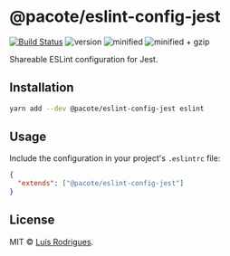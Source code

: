 # @pacote/eslint-config-jest

[![Build Status](https://travis-ci.org/PacoteJS/pacote.svg?branch=master)](https://travis-ci.org/PacoteJS/pacote)
![version](https://badgen.net/npm/v/@pacote/eslint-config-jest)
![minified](https://badgen.net/bundlephobia/min/@pacote/eslint-config-jest)
![minified + gzip](https://badgen.net/bundlephobia/minzip/@pacote/eslint-config-jest)

Shareable ESLint configuration for Jest.

## Installation

```bash
yarn add --dev @pacote/eslint-config-jest eslint
```

## Usage

Include the configuration in your project's `.eslintrc` file:

```json
{
  "extends": ["@pacote/eslint-config-jest"]
}
```

## License

MIT © [Luís Rodrigues](https://goblindegook.com).
